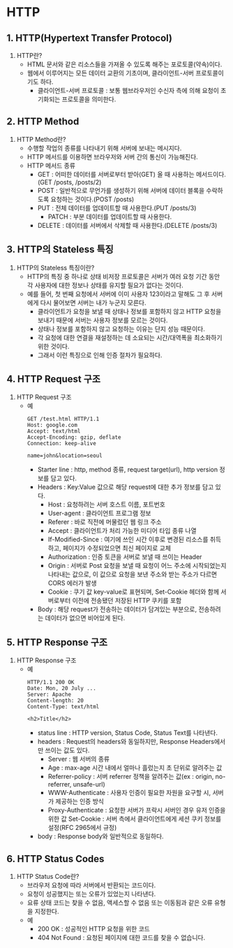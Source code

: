 # HTTP

## 1. HTTP(Hypertext Transfer Protocol)
1. HTTP란?
    - HTML 문서와 같은 리소스들을 가져올 수 있도록 해주는 포로토콜(약속)이다.
    - 웹에서 이루어지는 모든 데이터 교환의 기초이며, 클라이언트-서버 프로토콜이기도 하다.
        - 클라이언트-서버 프로토콜 : 보통 웹브라우저인 수신자 측에 의해 요청이 초기화되는 프로토콜을 의미한다.

## 2. HTTP Method
1. HTTP Method란?
    - 수행할 작업의 종류를 나타내기 위해 서버에 보내는 메시지다.
    - HTTP 메서드를 이용하면 브라우저와 서버 간의 통신이 가능해진다.
    - HTTP 메서드 종류
        - GET : 어떠한 데이터를 서버로부터 받아(GET) 올 때 사용하는 메서드이다.(GET /posts, /posts/2)
        - POST : 일반적으로 무언가를 생성하기 위해 서버에 데이터 블록을 수락하도록 요청하는 것이다.(POST /posts)
        - PUT : 전체 데이터를 업데이트할 때 사용한다.(PUT /posts/3)
            - PATCH : 부분 데이터를 업데이트할 때 사용한다.
        - DELETE : 데이터를 서버에서 삭제할 때 사용한다.(DELETE /posts/3)

## 3. HTTP의 Stateless 특징
1. HTTP의 Stateless 특징이란?
    - HTTP의 특징 중 하나로 상태 비저장 프로토콜은 서버가 여러 요청 기간 동안 각 사용자에 대한 정보나 상태를 유지할 필요가 없다는 것이다.
    - 예를 들어, 첫 번째 요청에서 서버에 이미 사용자 123이라고 말해도 그 후 서버에게 다시 물어보면 서버는 내가 누군지 모른다.
        - 클라이언트가 요청을 보낼 때 상태나 정보를 포함하지 않고 HTTP 요청을 보내기 때문에 서버는 사용자 정보를 모르는 것이다.
        - 상태나 정보를 포함하지 않고 요청하는 이유는 단지 성능 때문이다.
        - 각 요청에 대한 연결을 재설정하는 데 소요되는 시간/대역폭을 최소화하기 위한 것이다.
        - 그래서 이런 특징으로 인해 인증 절차가 필요하다.

## 4. HTTP Request 구조
1. HTTP Request 구조
    - 예
        ```
        GET /test.html HTTP/1.1
        Host: google.com
        Accept: text/html
        Accept-Encoding: gzip, deflate
        Connection: keep-alive

        name=john&location=seoul
        ```
        - Starter line : http, method 종류, request target(url), http version 정보를 담고 있다.
        - Headers : Key:Value 값으로 해당 request에 대한 추가 정보를 담고 있다.
            - Host : 요청하려는 서버 호스트 이름, 포트번호
            - User-agent : 클라이언트 프로그램 정보
            - Referer : 바로 직전에 머물렀던 웹 링크 주소
            - Accept : 클라이언트가 처리 가능한 미디어 타입 종류 나열
            - If-Modified-Since : 여기에 쓰인 시간 이후로 변경된 리소스를 취득하고, 페이지가 수정되었으면 최신 페이지로 교체
            - Authorization : 인증 토큰을 서버로 보낼 때 쓰이는 Header
            - Origin : 서버로 Post 요청을 보낼 때 요청이 어느 주소에 시작되었는지 나타내는 값으로, 이 값으로 요청을 보낸 주소와 받는 주소가 다르면 CORS 에러가 발생
            - Cookie : 쿠기 값 key-value로 표현되며, Set-Cookie 헤더와 함께 서버로부터 이전에 전송됐던 저장된 HTTP 쿠키를 포함
        - Body : 해당 request가 전송하는 데이터가 담겨있는 부분으로, 전송하려는 데이터가 없으면 비어있게 된다.

## 5. HTTP Response 구조
1. HTTP Response 구조
    - 예
        ```
        HTTP/1.1 200 OK
        Date: Mon, 20 July ...
        Server: Apache
        Content-length: 20
        Content-Type: text/html

        <h2>Title</h2>
        ```
        - status line : HTTP version, Status Code, Status Text를 나타낸다.
        - headers : Request의 headers와 동일하지만, Response Headers에서만 쓰이는 값도 있다.
            - Server : 웹 서버의 종류
            - Age : max-age 시간 내에서 얼마나 흘렀는지 초 단위로 알려주는 값
            - Referrer-policy : 서버 referrer 정책을 알려주는 값(ex : origin, no-referrer, unsafe-url)
            - WWW-Authenticate : 사용자 인증이 필요한 자원을 요구할 시, 서버가 제공하는 인증 방식
            - Proxy-Authenticate : 요청한 서버가 프락시 서버인 경우 유저 인증을 위한 값
            Set-Cookie : 서버 측에서 클라이언트에게 세션 쿠키 정보를 설정(RFC 2965에서 규정)
        - body : Response body와 일반적으로 동일하다.

## 6. HTTP Status Codes
1. HTTP Status Code란?
    - 브라우저 요청에 따라 서버에서 반환되는 코드이다.
    - 요청이 성공했지는 또는 오류가 있었는지 나타낸다.
    - 요류 상태 코드는 찾을 수 없음, 액세스할 수 없음 또는 이동됨과 같은 오류 유형을 지정한다.
    - 예
        - 200 OK : 성공적인 HTTP 요청을 위한 코드
        - 404 Not Found : 요청된 페이지에 대한 코드를 찾을 수 없습니다.